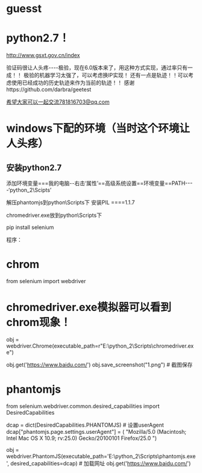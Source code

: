 # guesst
# python2.7！

http://www.gsxt.gov.cn/index

验证码很让人头疼----极验，现在6.0版本来了，用这种方式实现，通过率只有一成！！
极验的机器学习太强了，可以考虑换IP实现！
还有一点是轨迹！！可以考虑使用已经成功的历史轨迹来作为当前的轨迹！！
感谢https://github.com/darbra/geetest

希望大家可以一起交流781816703@qq.com

#




# windows下配的环境（当时这个环境让人头疼）
## 安装python2.7
添加环境变量===我的电脑--右击‘属性’==高级系统设置==环境变量==PATH----‘python_2\Scipts’

解压phantomjs到python\Scripts下
安装PIL ====1.1.7

chromedriver.exe放到python\Scripts下

pip install selenium


程序：
# chrom
from selenium import webdriver

# chromedriver.exe模拟器可以看到chrom现象！
obj = webdriver.Chrome(executable_path=r"E:\python_2\Scripts\chromedriver.exe")

obj.get('https://www.baidu.com/')
obj.save_screenshot("1.png")  # 截图保存


# phantomjs
from selenium.webdriver.common.desired_capabilities import DesiredCapabilities

dcap = dict(DesiredCapabilities.PHANTOMJS)  # 设置userAgent
dcap["phantomjs.page.settings.userAgent"] = (
"Mozilla/5.0 (Macintosh; Intel Mac OS X 10.9; rv:25.0) Gecko/20100101 Firefox/25.0 ")

obj = webdriver.PhantomJS(executable_path='E:\python_2\Scripts\phantomjs.exe', desired_capabilities=dcap)  # 加载网址
obj.get('https://www.baidu.com/')
